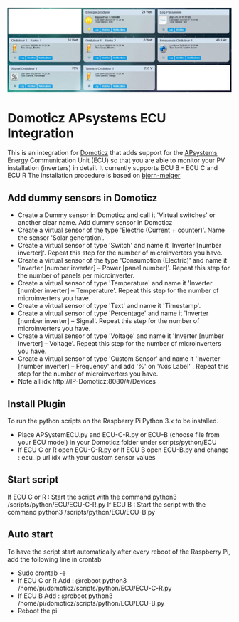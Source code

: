 ![Home Assistant Dashboard](https://github.com/Doudou14/Domoticz-apsystems_ecu/blob/main/dashboard.jpg)
# Domoticz APsystems ECU Integration
This is an integration for [Domoticz](https://domoticz.com/) that adds support for the [APsystems](http://www.apsystems.com) Energy Communication Unit (ECU) so that you are able to monitor your PV installation (inverters) in detail. It currently supports ECU B - ECU C and ECU R
The installation procedure is based on [bjorn-meiger](https://www.bjorn-meijer.nl/en/2021/05/01/realtime-readout-apsystems-in-domoticz/)

## Add dummy sensors in Domoticz
* Create a Dummy sensor in Domoticz and call it 'Virtual switches' or another clear name.
Add dummy sensor in Domoticz
* Create a virtual sensor of the type 'Electric (Current + counter)'. Name the sensor 'Solar generation'.
* Create a virtual sensor of type 'Switch' and name it 'Inverter [number inverter]'. Repeat this step for the number of microinverters you have.
* Create a virtual sensor of the type 'Consumption (Electric)' and name it 'Inverter [number inverter] – Power [panel number]'. Repeat this step for the number of panels per microinverter.
* Create a virtual sensor of type 'Temperature' and name it 'Inverter [number inverter] – Temperature'. Repeat this step for the number of microinverters you have.
* Create a virtual sensor of type 'Text' and name it 'Timestamp'.
* Create a virtual sensor of type 'Percentage' and name it 'Inverter [number inverter] – Signal'. Repeat this step for the number of microinverters you have.
* Create a virtual sensor of type 'Voltage' and name it 'Inverter [number inverter] – Voltage'. Repeat this step for the number of microinverters you have.
* Create a virtual sensor of type 'Custom Sensor' and name it 'Inverter [number inverter] – Frequency' and add '%' on 'Axis Label' . Repeat this step for the number of microinverters you have.
* Note all idx http://IP-Domoticz:8080/#/Devices

## Install Plugin
To run the python scripts on the Raspberry Pi Python 3.x to be installed.
* Place APSystemECU.py and ECU-C-R.py or ECU-B (choose file from your ECU model) in your Domoticz folder under scripts/python/ECU
* If ECU C or R open ECU-C-R.py or If ECU B open ECU-B.py and change :
ecu_ip
url
idx with your custom sensor values

## Start script
If ECU C or R : Start the script with the command python3 /scripts/python/ECU/ECU-C-R.py
If ECU B : Start the script with the command python3 /scripts/python/ECU/ECU-B.py

## Auto start
To have the script start automatically after every reboot of the Raspberry Pi, add the following line in crontab
* Sudo crontab -e
* If ECU C or R Add : @reboot python3 /home/pi/domoticz/scripts/python/ECU/ECU-C-R.py
* If ECU B Add : @reboot python3 /home/pi/domoticz/scripts/python/ECU/ECU-B.py
* Reboot the pi
